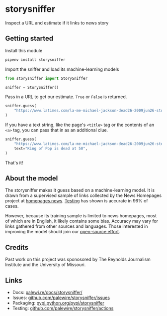 ```{include} _templates/nav.html
```

# storysniffer

Inspect a URL and estimate if it links to news story

## Getting started

Install this module

```bash
pipenv install storysniffer
```

Import the sniffer and load its machine-learning models

```python
from storysniffer import StorySniffer

sniffer = StorySniffer()
```

Pass in a URL to get our estimate. `True` or `False` is returned.

```python
sniffer.guess(
    "https://www.latimes.com/la-me-michael-jackson-dead26-2009jun26-story.html"
)
```

If you have a text string, like the page's `<title>` tag or the contents of an `<a>` tag, you can pass that in as an additional clue.

```python
sniffer.guess(
    "https://www.latimes.com/la-me-michael-jackson-dead26-2009jun26-story.html",
    text="King of Pop is dead at 50",
)
```

That's it!

## About the model

The storysniffer makes it guess based on a machine-learning model. It is drawn from a supervised sample of links collected by the News Homepages project at [homepages.news](https://homepages.news). [Testing](https://github.com/palewire/storysniffer/blob/main/_notebooks/train.ipynb) has shown is accurate in 96% of cases.

However, because its training sample is limited to news homepages, most of which are in English, it likely contains some bias. Accuracy may vary for links gathered from other sources and languages. Those interested in improving the model should join our [open-source effort](https://github.com/palewire/storysniffer).

## Credits

Past work on this project was sponosored by The Reynolds Journalism Institute and the University of Missouri.

## Links

* Docs: [palewi.re/docs/storysniffer/](https://palewi.re/docs/storysniffer/)
* Issues: [github.com/palewire/storysniffer/issues](https://github.com/palewire/storysniffer/issues)
* Packaging: [pypi.python.org/pypi/storysniffer](https://pypi.python.org/pypi/storysniffer)
* Testing: [github.com/palewire/storysniffer/actions](https://github.com/palewire/storysniffer/actions)
